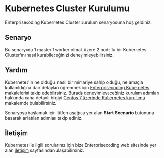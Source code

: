 
# Kubernetes Cluster Kurulumu

Enterprisecoding Kubernetes Cluster kurulum senaryosuna hoş geldiniz.

## Senaryo

Bu senaryoda 1 master 1 worker olmak üzere 2 node'lu bir Kubernetes Cluster'ını nasıl kurabileceğinizi deneyimleyebilirsiniz.

## Yardım

Kubernetes'in ne olduğu, nasıl bir mimariye sahip olduğu, ne amaçla kullanıldığına dair detayları öğrenmek için [Enterprisecoding Kubernetes makalelerini](http://www.enterprisecoding.com/post/category/turkce/kubernetes) takip edebilirsiniz. Burada deneyimleyeceğiniz kurulum adımları hakkında daha detaylı bilgiyi [Centos 7 üzerinde Kubernetes kurulumu](http://www.enterprisecoding.com/post/centos-7-uzerine-kubernetes-kurulum) makalemde bulabilirsiniz.

Senaryoya başlamak için lütfen aşağıda yer alan **Start Scenario** butonuna basarak anlatılan adımları takip ediniz.

## İletişim

Kubernetes ile ilgili sorularınız için bize Enterprisecoding web sitesinde yer alan [iletişim](https://enterprisecoding.com/iletisim/) sayfasından ulaşabilirsiniz.
